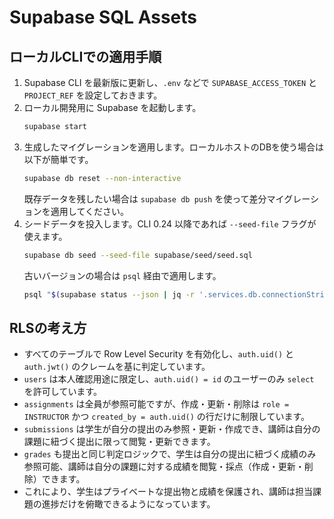 # Supabase SQL Assets

## ローカルCLIでの適用手順
1. Supabase CLI を最新版に更新し、`.env` などで `SUPABASE_ACCESS_TOKEN` と `PROJECT_REF` を設定しておきます。
2. ローカル開発用に Supabase を起動します。
   ```bash
   supabase start
   ```
3. 生成したマイグレーションを適用します。ローカルホストのDBを使う場合は以下が簡単です。
   ```bash
   supabase db reset --non-interactive
   ```
   既存データを残したい場合は `supabase db push` を使って差分マイグレーションを適用してください。
4. シードデータを投入します。CLI 0.24 以降であれば `--seed-file` フラグが使えます。
   ```bash
   supabase db seed --seed-file supabase/seed/seed.sql
   ```
   古いバージョンの場合は `psql` 経由で適用します。
   ```bash
   psql "$(supabase status --json | jq -r '.services.db.connectionString')" -f supabase/seed/seed.sql
   ```

## RLSの考え方
- すべてのテーブルで Row Level Security を有効化し、`auth.uid()` と `auth.jwt()` のクレームを基に判定しています。
- `users` は本人確認用途に限定し、`auth.uid() = id` のユーザーのみ `select` を許可しています。
- `assignments` は全員が参照可能ですが、作成・更新・削除は `role = INSTRUCTOR` かつ `created_by = auth.uid()` の行だけに制限しています。
- `submissions` は学生が自分の提出のみ参照・更新・作成でき、講師は自分の課題に紐づく提出に限って閲覧・更新できます。
- `grades` も提出と同じ判定ロジックで、学生は自分の提出に紐づく成績のみ参照可能、講師は自分の課題に対する成績を閲覧・採点（作成・更新・削除）できます。
- これにより、学生はプライベートな提出物と成績を保護され、講師は担当課題の進捗だけを俯瞰できるようになっています。
